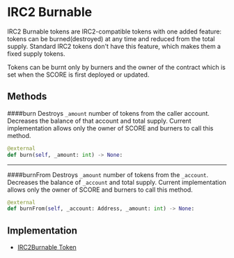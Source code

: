 # IRC2 Burnable
IRC2 Burnable tokens are IRC2-compatible tokens with one added feature: tokens can be burned(destroyed) at any time and reduced from the total supply. Standard IRC2 tokens don't have this feature, which makes them a fixed supply tokens.

Tokens can be burnt only by burners and the owner of the contract which is set when the SCORE is first deployed or updated.

## Methods

####burn
Destroys `_amount` number of tokens from the caller account. Decreases the balance of that account and total supply. Current implementation allows only the owner of SCORE and burners to call this method.
```Python
@external
def burn(self, _amount: int) -> None:
```
<hr>

####burnFrom
Destroys `_amount` number of tokens from the `_account`. Decreases the balance of `_account` and total supply. Current implementation allows only the owner of SCORE and burners to call this method.
```Python
@external
def burnFrom(self, _account: Address, _amount: int) -> None:
```

## Implementation
* [IRC2Burnable Token](https://github.com/OpenDevICON/odi-contracts/blob/test-fixed/ODIContracts/tokens/IRC2burnable.py "IRC2Burnable")